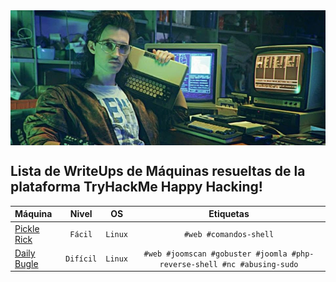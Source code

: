 <img src='imgs/portada_ctf.png' width='700' align='center'>

## Lista de WriteUps de Máquinas resueltas de la plataforma TryHackMe Happy Hacking!

| Máquina | Nivel | OS | Etiquetas |
| :--- | :---: | :---: | :---: |
| [Pickle Rick](#./PickleRick/index.md) | `Fácil` | `Linux` | `#web #comandos-shell` |
| [Daily Bugle](#) | `Difícil`  | `Linux` | `#web #joomscan #gobuster #joomla #php-reverse-shell #nc #abusing-sudo` |
